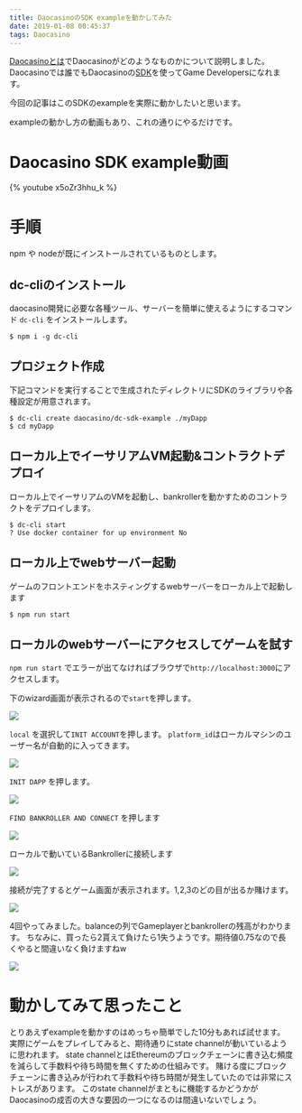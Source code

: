 ```yaml
---
title: DaocasinoのSDK exampleを動かしてみた
date: 2019-01-08 00:45:37
tags: Daocasino
---
```


[Daocasinoとは](/bitbltmemo/2019/01/07/what-is-daocasino/)でDaocasinoがどのようなものかについて説明しました。
Daocasinoでは誰でもDaocasinoの[SDK]()を使ってGame Developersになれます。

今回の記事はこのSDKのexampleを実際に動かしたいと思います。

exampleの動かし方の動画もあり、これの通りにやるだけです。

# Daocasino SDK example動画
{% youtube x5oZr3hhu_k %}


# 手順

npm や nodeが既にインストールされているものとします。

## dc-cliのインストール

daocasino開発に必要な各種ツール、サーバーを簡単に使えるようにするコマンド `dc-cli` をインストールします。

```
$ npm i -g dc-cli
```


## プロジェクト作成

下記コマンドを実行することで生成されたディレクトリにSDKのライブラリや各種設定が用意されます。

```
$ dc-cli create daocasino/dc-sdk-example ./myDapp
$ cd myDapp
```

## ローカル上でイーサリアムVM起動&コントラクトデプロイ

ローカル上でイーサリアムのVMを起動し、bankrollerを動かすためのコントラクトをデプロイします。

```
$ dc-cli start
? Use docker container for up environment No
```


## ローカル上でwebサーバー起動

ゲームのフロントエンドをホスティングするwebサーバーをローカル上で起動します

```
$ npm run start
```


## ローカルのwebサーバーにアクセスしてゲームを試す

`npm run start` でエラーが出てなければブラウザで`http://localhost:3000`にアクセスします。


下のwizard画面が表示されるので`start`を押します。

![](/bitbltmemo/images/daocasino/daocasino-sdk-example1.png)

`local` を選択して`INIT ACCOUNT`を押します。 `platform_id`はローカルマシンのユーザー名が自動的に入ってきます。

![](/bitbltmemo/images/daocasino/daocasino-sdk-example5.png)

`INIT DAPP` を押します。

![](/bitbltmemo/images/daocasino/daocasino-sdk-example6.png)

`FIND BANKROLLER AND CONNECT` を押します

![](/bitbltmemo/images/daocasino/daocasino-sdk-example7.png)

ローカルで動いているBankrollerに接続します

![](/bitbltmemo/images/daocasino/daocasino-sdk-example3.png)

接続が完了するとゲーム画面が表示されます。1,2,3のどの目が出るか賭けます。

![](/bitbltmemo/images/daocasino/daocasino-sdk-example2.png)

4回やってみました。balanceの列でGameplayerとbankrollerの残高がわかります。
ちなみに、買ったら2貰えて負けたら1失うようです。期待値0.75なので長くやると間違いなく負けますねw

![](/bitbltmemo/images/daocasino/daocasino-sdk-example4.png)


# 動かしてみて思ったこと
とりあえずexampleを動かすのはめっちゃ簡単でした10分もあれば試せます。
実際にゲームをプレイしてみると、期待通りにstate channelが動いているように思われます。
state channelとはEthereumのブロックチェーンに書き込む頻度を減らして手数料や待ち時間を無くすための仕組みです。
賭ける度にブロックチェーンに書き込みが行われて手数料や待ち時間が発生していたのでは非常にストレスがあります。
このstate channelがまともに機能するかどうかがDaocasinoの成否の大きな要因の一つになるのは間違いないでしょう。




